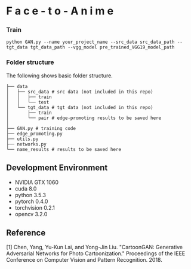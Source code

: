 # F a c e - t o - A n i m e 

### Train
```
python GAN.py --name your_project_name --src_data src_data_path --tgt_data tgt_data_path --vgg_model pre_trained_VGG19_model_path
```
### Folder structure
The following shows basic folder structure.
```
├── data
│   ├── src_data # src data (not included in this repo)
│   │   ├── train 
│   │   └── test
│   └── tgt_data # tgt data (not included in this repo)
│       ├── train 
│       └── pair # edge-promoting results to be saved here
│
├── GAN.py # training code
├── edge_promoting.py
├── utils.py
├── networks.py
└── name_results # results to be saved here
```



## Development Environment

* NVIDIA GTX 1060
* cuda 8.0
* python 3.5.3
* pytorch 0.4.0
* torchvision 0.2.1
* opencv 3.2.0

## Reference
[1] Chen, Yang, Yu-Kun Lai, and Yong-Jin Liu. "CartoonGAN: Generative Adversarial Networks for Photo Cartoonization." Proceedings of the IEEE Conference on Computer Vision and Pattern Recognition. 2018.


